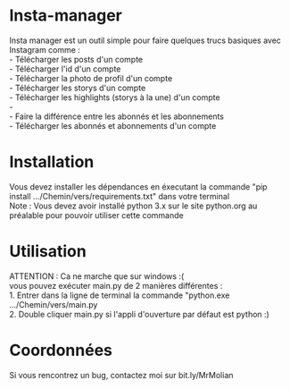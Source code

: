 # Insta-manager
Insta manager est un outil simple pour faire quelques trucs basiques avec Instagram comme :        
            - Télécharger les posts d'un compte  
            - Télécharger l'id d'un compte            
            - Télécharger la photo de profil d'un compte      
            - Télécharger les storys d'un compte      
            - Télécharger les highlights (storys à la une) d'un compte      
            -      
            - Faire la différence entre les abonnés et les abonnements      
            - Télécharger les abonnés et abonnements d'un compte 
# Installation
  Vous devez installer les dépendances en éxecutant la commande "pip install .../Chemin/vers/requirements.txt" dans votre terminal      
  Note : Vous devez avoir installé python 3.x sur le site python.org au préalable pour pouvoir utiliser cette commande

# Utilisation
  ATTENTION : Ca ne marche que sur windows :(      
  vous pouvez exécuter main.py de 2 manières différentes :      
        1. Entrer dans la ligne de terminal la commande "python.exe .../Chemin/vers/main.py      
        2. Double cliquer main.py si l'appli d'ouverture par défaut est python :)
# Coordonnées 
  Si vous rencontrez un bug, contactez moi sur bit.ly/MrMolian 

